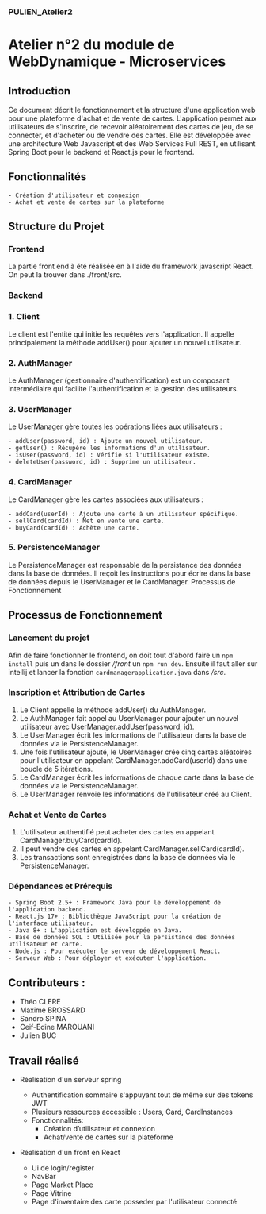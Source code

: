 ### PULIEN_Atelier2

# Atelier n°2 du module de WebDynamique - Microservices

## Introduction

Ce document décrit le fonctionnement et la structure d'une application web pour une plateforme d'achat et de vente de cartes. L'application permet aux utilisateurs de s'inscrire, de recevoir aléatoirement des cartes de jeu, de se connecter, et d'acheter ou de vendre des cartes. Elle est développée avec une architecture Web Javascript et des Web Services Full REST, en utilisant Spring Boot pour le backend et React.js pour le frontend.

## Fonctionnalités

    - Création d'utilisateur et connexion
    - Achat et vente de cartes sur la plateforme

## Structure du Projet

### Frontend

La partie front end à été réalisée en à l'aide du framework javascript React.
On peut la trouver dans ./front/src.

### Backend

### 1. Client

Le client est l'entité qui initie les requêtes vers l'application. Il appelle principalement la méthode addUser() pour ajouter un nouvel utilisateur.

### 2. AuthManager

Le AuthManager (gestionnaire d'authentification) est un composant intermédiaire qui facilite l'authentification et la gestion des utilisateurs.

### 3. UserManager

Le UserManager gère toutes les opérations liées aux utilisateurs :

    - addUser(password, id) : Ajoute un nouvel utilisateur.
    - getUser() : Récupère les informations d'un utilisateur.
    - isUser(password, id) : Vérifie si l'utilisateur existe.
    - deleteUser(password, id) : Supprime un utilisateur.

### 4. CardManager

Le CardManager gère les cartes associées aux utilisateurs :

    - addCard(userId) : Ajoute une carte à un utilisateur spécifique.
    - sellCard(cardId) : Met en vente une carte.
    - buyCard(cardId) : Achète une carte.

### 5. PersistenceManager

Le PersistenceManager est responsable de la persistance des données dans la base de données. Il reçoit les instructions pour écrire dans la base de données depuis le UserManager et le CardManager.
Processus de Fonctionnement

## Processus de Fonctionnement

### Lancement du projet

Afin de faire fonctionner le frontend, on doit tout d'abord faire un ```npm install``` puis un dans le dossier */front* un ```npm run dev```.
Ensuite il faut aller sur intellij et lancer la fonction ```cardmanagerapplication.java``` dans */src*.

### Inscription et Attribution de Cartes

1. Le Client appelle la méthode addUser() du AuthManager.
2. Le AuthManager fait appel au UserManager pour ajouter un nouvel utilisateur avec UserManager.addUser(password, id).
3. Le UserManager écrit les informations de l'utilisateur dans la base de données via le PersistenceManager.
4. Une fois l'utilisateur ajouté, le UserManager crée cinq cartes aléatoires pour l'utilisateur en appelant CardManager.addCard(userId) dans une boucle de 5 itérations.
5. Le CardManager écrit les informations de chaque carte dans la base de données via le PersistenceManager.
6. Le UserManager renvoie les informations de l'utilisateur créé au Client.

### Achat et Vente de Cartes

1. L'utilisateur authentifié peut acheter des cartes en appelant CardManager.buyCard(cardId).
2. Il peut vendre des cartes en appelant CardManager.sellCard(cardId).
3. Les transactions sont enregistrées dans la base de données via le PersistenceManager.

### Dépendances et Prérequis

    - Spring Boot 2.5+ : Framework Java pour le développement de l'application backend.
    - React.js 17+ : Bibliothèque JavaScript pour la création de l'interface utilisateur.
    - Java 8+ : L'application est développée en Java.
    - Base de données SQL : Utilisée pour la persistance des données utilisateur et carte.
    - Node.js : Pour exécuter le serveur de développement React.
    - Serveur Web : Pour déployer et exécuter l'application.


## Contributeurs :
* Théo CLERE
* Maxime BROSSARD
* Sandro SPINA
* Ceif-Edine MAROUANI
* Julien BUC

## Travail réalisé

* Réalisation d'un serveur spring 
  * Authentification sommaire s'appuyant tout de même sur des tokens JWT
  * Plusieurs ressources accessible : Users, Card, CardInstances
  * Fonctionnalités: 
    * Création d’utilisateur et connexion
    * Achat/vente de cartes sur la plateforme

* Réalisation d'un front en React 
  * Ui de login/register
  * NavBar 
  * Page Market Place
  * Page Vitrine
  * Page d'inventaire des carte posseder par l'utilisateur connecté 